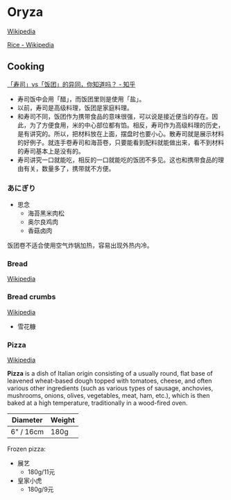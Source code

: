 # Oryza
[Wikipedia](https://en.wikipedia.org/wiki/Oryza)

[Rice - Wikipedia](https://en.wikipedia.org/wiki/Rice)

## Cooking
[「寿司」vs「饭团」的异同，你知道吗？ - 知乎](https://zhuanlan.zhihu.com/p/150936831)
- 寿司饭中会用「醋」，而饭团里则是使用「盐」。
- 以前，寿司是高级料理，饭团是家庭料理。
- 和寿司不同，饭团作为携带食品的意味很强，可以说是接近便当的存在。因此，为了方便食用，米的中心部位都有馅。相反，寿司作为高级料理的历史，是有讲究的。所以，把材料放在上面，摆盘时也要小心。散寿司就是展示材料的好例子。就连手卷寿司和海苔卷，只要能看到配料就能做出来，看不到材料的寿司基本上是没有的。
- 寿司讲究一口就能吃，相反的一口就能吃的饭团不多见。这也和携带食品的理由有关，数量多了，携带就不方便。

### あにぎり
- 思念
  - 海苔黑米肉松
  - 奥尔良鸡肉
  - 香菇卤肉

饭团卷不适合使用空气炸锅加热，容易出现外热内冷。

### Bread
[Wikipedia](https://en.wikipedia.org/wiki/Bread)

### Bread crumbs
[Wikipedia](https://en.wikipedia.org/wiki/Bread_crumbs)

- 雪花糠

### Pizza
[Wikipedia](https://en.wikipedia.org/wiki/Pizza)

**Pizza** is a dish of Italian origin consisting of a usually round, flat base of leavened wheat-based dough topped with tomatoes, cheese, and often various other ingredients (such as various types of sausage, anchovies, mushrooms, onions, olives, vegetables, meat, ham, etc.), which is then baked at a high temperature, traditionally in a wood-fired oven.

Diameter | Weight
--- | ---
6" / 16cm | 180g

Frozen pizza:
- 展艺
  - 180g/11元
- 皇家小虎
  - 180g/9元